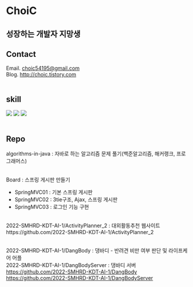 <!--
**ChoiC54195/ChoiC54195** is a ✨ _special_ ✨ repository because its `README.md` (this file) appears on your GitHub profile.

Here are some ideas to get you started:

- 🔭 I’m currently working on ...
- 🌱 I’m currently learning ...
- 👯 I’m looking to collaborate on ...
- 🤔 I’m looking for help with ...
- 💬 Ask me about ...
- 📫 How to reach me: ...
- 😄 Pronouns: ...
- ⚡ Fun fact: ...
-->


# ChoiC
## 성장하는 개발자 지망생
## Contact
Email. choic54195@gmail.com<br/>
Blog. http://choic.tistory.com
<br/>
<br/>
## skill
<img src="https://img.shields.io/badge/JAVA-007396?style=flat-square&logo=java&logoColor=white"/></a>
<img src="https://img.shields.io/badge/Oracle-E34F26?style=flat-square&logo=Oracle&logoColor=white"/></a>
<img src="https://img.shields.io/badge/Spring-53DB00?style=flat-square&logo=Spring&logoColor=white"/></a>
<br/>
<br/>
## Repo
algorithms-in-java : 자바로 하는 알고리즘 문제 풀기(백준알고리즘, 해커랭크, 프로그래머스)<br/><br/>

Board : 스프링 게시판 만들기<br/>
 - SpringMVC01 : 기본 스프링 게시판<br/>
 - SpringMVC02 : 3tie구조, Ajax, 스프링 게시판<br/>
 - SpringMVC03 : 로그인 기능 구현<br/>
<br/>
2022-SMHRD-KDT-AI-1/ActivityPlanner_2 : 대외활동추천 웹사이트<br/>
                                        https://github.com/2022-SMHRD-KDT-AI-1/ActivityPlanner_2<br/><br/>
                                        
2022-SMHRD-KDT-AI-1/DangBody : 댕바디 - 반려견 비만 여부 판단 및 라이프케어 어플<br/>
2022-SMHRD-KDT-AI-1/DangBodyServer : 댕바디 서버<br/>
                                    https://github.com/2022-SMHRD-KDT-AI-1/DangBody<br/>
                                    https://github.com/2022-SMHRD-KDT-AI-1/DangBodyServer<br/>
